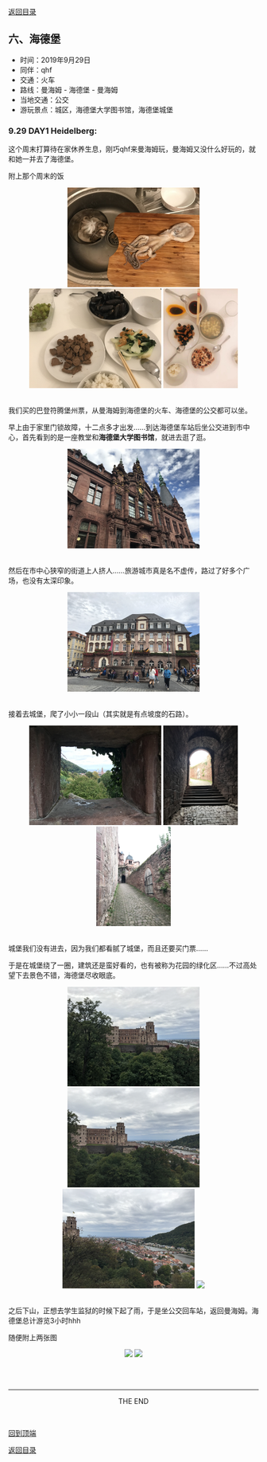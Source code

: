 [返回目录](Preface.md)

<h2 id = "6">六、海德堡</h2>

- 时间：2019年9月29日
- 同伴：qhf
- 交通：火车
- 路线：曼海姆 - 海德堡 - 曼海姆
- 当地交通：公交
- 游玩景点：城区，海德堡大学图书馆，海德堡城堡

### 9.29 DAY1 Heidelberg: 

这个周末打算待在家休养生息，刚巧qhf来曼海姆玩，曼海姆又没什么好玩的，就和她一并去了海德堡。

附上那个周末的饭

<div align = "center">
    <img src="heidelberg_images/heid1.JPG" height = 200>
    <img src="heidelberg_images/heid2.JPG" height = 200>
    <img src="heidelberg_images/heid3.JPG" height = 200>
</div>
&nbsp;

我们买的巴登符腾堡州票，从曼海姆到海德堡的火车、海德堡的公交都可以坐。

早上由于家里门锁故障，十二点多才出发……到达海德堡车站后坐公交进到市中心，首先看到的是一座教堂和**海德堡大学图书馆**，就进去逛了逛。

<div align = "center">
    <img src="heidelberg_images/heid4.JPG" height = 200>
</div>
&nbsp;

然后在市中心狭窄的街道上人挤人……旅游城市真是名不虚传，路过了好多个广场，也没有太深印象。

<div align = "center">
    <img src="heidelberg_images/heid5.JPG" height = 200>
</div>
&nbsp;

接着去城堡，爬了小小一段山（其实就是有点坡度的石路）。

<div align = "center">
    <img src="heidelberg_images/heid6.JPG" height = 200>
    <img src="heidelberg_images/heid7.JPG" height = 200>
    <img src="heidelberg_images/heid8.JPG" height = 200>
</div>
&nbsp;

城堡我们没有进去，因为我们都看腻了城堡，而且还要买门票……

于是在城堡绕了一圈，建筑还是蛮好看的，也有被称为花园的绿化区……不过高处望下去景色不错，海德堡尽收眼底。

<div align = "center">
    <img src="heidelberg_images/heid9.JPG" height = 200>
    <img src="heidelberg_images/heid10.JPG" height = 200>
    <img src="heidelberg_images/heid11.JPG" height = 200>
    <img src="heidelberg_images/heid12.JPG" height = 200>
</div>
&nbsp;

之后下山，正想去学生监狱的时候下起了雨，于是坐公交回车站，返回曼海姆。海德堡总计游览3小时hhh

随便附上两张图

<div align = "center">
    <img src="heidelberg_images/heid13.JPG" height = 200>
    <img src="heidelberg_images/heid14.JPG" height = 200>
</div>
&nbsp;

&nbsp;

---
<center>THE END</center>

&nbsp;

[回到顶端](##6)

[返回目录](Preface.md)
